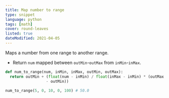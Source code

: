 ```yaml
---
title: Map number to range
type: snippet
language: python
tags: [math]
cover: round-leaves
listed: true
dateModified: 2021-04-05
---
```


Maps a number from one range to another range.

- Return `num` mapped between `outMin`-`outMax` from `inMin`-`inMax`.

```py
def num_to_range(num, inMin, inMax, outMin, outMax):
  return outMin + (float(num - inMin) / float(inMax - inMin) * (outMax
                  - outMin))

num_to_range(5, 0, 10, 0, 100) # 50.0
```
